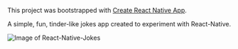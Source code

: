 This project was bootstrapped with [Create React Native App](https://github.com/react-community/create-react-native-app).

A simple, fun, tinder-like jokes app created to experiment with React-Native.


![Image of React-Native-Jokes](https://github.com/DanAlvares/apps/blob/master/react-native-jokes/react-native-jokes.jpg)
